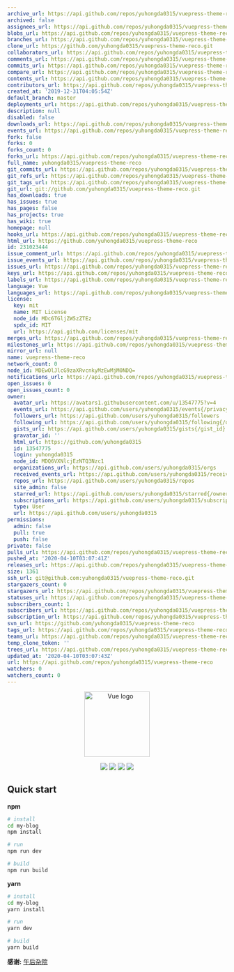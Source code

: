 ```yaml
---
archive_url: https://api.github.com/repos/yuhongda0315/vuepress-theme-reco/{archive_format}{/ref}
archived: false
assignees_url: https://api.github.com/repos/yuhongda0315/vuepress-theme-reco/assignees{/user}
blobs_url: https://api.github.com/repos/yuhongda0315/vuepress-theme-reco/git/blobs{/sha}
branches_url: https://api.github.com/repos/yuhongda0315/vuepress-theme-reco/branches{/branch}
clone_url: https://github.com/yuhongda0315/vuepress-theme-reco.git
collaborators_url: https://api.github.com/repos/yuhongda0315/vuepress-theme-reco/collaborators{/collaborator}
comments_url: https://api.github.com/repos/yuhongda0315/vuepress-theme-reco/comments{/number}
commits_url: https://api.github.com/repos/yuhongda0315/vuepress-theme-reco/commits{/sha}
compare_url: https://api.github.com/repos/yuhongda0315/vuepress-theme-reco/compare/{base}...{head}
contents_url: https://api.github.com/repos/yuhongda0315/vuepress-theme-reco/contents/{+path}
contributors_url: https://api.github.com/repos/yuhongda0315/vuepress-theme-reco/contributors
created_at: '2019-12-31T04:05:54Z'
default_branch: master
deployments_url: https://api.github.com/repos/yuhongda0315/vuepress-theme-reco/deployments
description: null
disabled: false
downloads_url: https://api.github.com/repos/yuhongda0315/vuepress-theme-reco/downloads
events_url: https://api.github.com/repos/yuhongda0315/vuepress-theme-reco/events
fork: false
forks: 0
forks_count: 0
forks_url: https://api.github.com/repos/yuhongda0315/vuepress-theme-reco/forks
full_name: yuhongda0315/vuepress-theme-reco
git_commits_url: https://api.github.com/repos/yuhongda0315/vuepress-theme-reco/git/commits{/sha}
git_refs_url: https://api.github.com/repos/yuhongda0315/vuepress-theme-reco/git/refs{/sha}
git_tags_url: https://api.github.com/repos/yuhongda0315/vuepress-theme-reco/git/tags{/sha}
git_url: git://github.com/yuhongda0315/vuepress-theme-reco.git
has_downloads: true
has_issues: true
has_pages: false
has_projects: true
has_wiki: true
homepage: null
hooks_url: https://api.github.com/repos/yuhongda0315/vuepress-theme-reco/hooks
html_url: https://github.com/yuhongda0315/vuepress-theme-reco
id: 231023444
issue_comment_url: https://api.github.com/repos/yuhongda0315/vuepress-theme-reco/issues/comments{/number}
issue_events_url: https://api.github.com/repos/yuhongda0315/vuepress-theme-reco/issues/events{/number}
issues_url: https://api.github.com/repos/yuhongda0315/vuepress-theme-reco/issues{/number}
keys_url: https://api.github.com/repos/yuhongda0315/vuepress-theme-reco/keys{/key_id}
labels_url: https://api.github.com/repos/yuhongda0315/vuepress-theme-reco/labels{/name}
language: Vue
languages_url: https://api.github.com/repos/yuhongda0315/vuepress-theme-reco/languages
license:
  key: mit
  name: MIT License
  node_id: MDc6TGljZW5zZTEz
  spdx_id: MIT
  url: https://api.github.com/licenses/mit
merges_url: https://api.github.com/repos/yuhongda0315/vuepress-theme-reco/merges
milestones_url: https://api.github.com/repos/yuhongda0315/vuepress-theme-reco/milestones{/number}
mirror_url: null
name: vuepress-theme-reco
network_count: 0
node_id: MDEwOlJlcG9zaXRvcnkyMzEwMjM0NDQ=
notifications_url: https://api.github.com/repos/yuhongda0315/vuepress-theme-reco/notifications{?since,all,participating}
open_issues: 0
open_issues_count: 0
owner:
  avatar_url: https://avatars1.githubusercontent.com/u/13547775?v=4
  events_url: https://api.github.com/users/yuhongda0315/events{/privacy}
  followers_url: https://api.github.com/users/yuhongda0315/followers
  following_url: https://api.github.com/users/yuhongda0315/following{/other_user}
  gists_url: https://api.github.com/users/yuhongda0315/gists{/gist_id}
  gravatar_id: ''
  html_url: https://github.com/yuhongda0315
  id: 13547775
  login: yuhongda0315
  node_id: MDQ6VXNlcjEzNTQ3Nzc1
  organizations_url: https://api.github.com/users/yuhongda0315/orgs
  received_events_url: https://api.github.com/users/yuhongda0315/received_events
  repos_url: https://api.github.com/users/yuhongda0315/repos
  site_admin: false
  starred_url: https://api.github.com/users/yuhongda0315/starred{/owner}{/repo}
  subscriptions_url: https://api.github.com/users/yuhongda0315/subscriptions
  type: User
  url: https://api.github.com/users/yuhongda0315
permissions:
  admin: false
  pull: true
  push: false
private: false
pulls_url: https://api.github.com/repos/yuhongda0315/vuepress-theme-reco/pulls{/number}
pushed_at: '2020-04-10T03:07:41Z'
releases_url: https://api.github.com/repos/yuhongda0315/vuepress-theme-reco/releases{/id}
size: 1361
ssh_url: git@github.com:yuhongda0315/vuepress-theme-reco.git
stargazers_count: 0
stargazers_url: https://api.github.com/repos/yuhongda0315/vuepress-theme-reco/stargazers
statuses_url: https://api.github.com/repos/yuhongda0315/vuepress-theme-reco/statuses/{sha}
subscribers_count: 1
subscribers_url: https://api.github.com/repos/yuhongda0315/vuepress-theme-reco/subscribers
subscription_url: https://api.github.com/repos/yuhongda0315/vuepress-theme-reco/subscription
svn_url: https://github.com/yuhongda0315/vuepress-theme-reco
tags_url: https://api.github.com/repos/yuhongda0315/vuepress-theme-reco/tags
teams_url: https://api.github.com/repos/yuhongda0315/vuepress-theme-reco/teams
temp_clone_token: ''
trees_url: https://api.github.com/repos/yuhongda0315/vuepress-theme-reco/git/trees{/sha}
updated_at: '2020-04-10T03:07:43Z'
url: https://api.github.com/repos/yuhongda0315/vuepress-theme-reco
watchers: 0
watchers_count: 0
---
```


<p align="center"><a href="https://vuejs.org" target="_blank" rel="noopener noreferrer"><img width="150" src="https://raw.githubusercontent.com/YuHongDa/vuepress-theme-reco/master/images/icon_vuepress_reco.png" alt="Vue logo"></a></p>

<p align="center">
<img src="https://img.shields.io/badge/vuepress-1.0.3-brightgreen.svg">
<img src="https://img.shields.io/badge/leancloud--storage-3.13.0-orange.svg">
<img src="https://img.shields.io/badge/valine-1.3.6-blue.svg">
<img src="https://img.shields.io/badge/vue--click--outside-1.0.7-blue.svg">

</p>

## Quick start

**npm**

```bash
# install
cd my-blog
npm install

# run
npm run dev

# build
npm run build
```

**yarn**

```bash
# install
cd my-blog
yarn install

# run
yarn dev

# build
yarn build
```

**感谢:** [午后杂院](https://www.recoluan.com/)